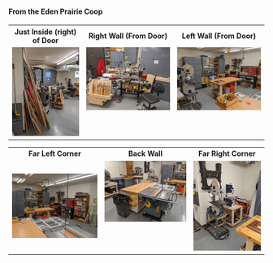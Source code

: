 #### From the Eden Prairie Coop

<table>
  <tr>
    <th>Just Inside (right)  of Door</td>
    <th>Right Wall (From Door)</td>
    <th>Left Wall (From Door)</td>
  </tr>
  <tr>
      <td valign="top">
      <a href="./EP-Shop-1.jpg">
      <img src="./Thumbnails/EP-Shop-1-T.jpg">
      </a>
      </td>
      <td valign="top">
      <a href="./EP-Shop-2.jpg">
      <img src=".//Thumbnails/EP-Shop-2-T.jpg">
      </a>
      </td>
      <td valign="top">
      <a href="./EP-Shop-3.jpg">
      <img src="./Thumbnails/EP-Shop-3-T.jpg">
      </a>
      </td>
  </tr>
 </table>


<table>
  <tr>
    <th>Far Left Corner</td>
    <th>Back Wall</td>
    <th>Far Right Corner</td>
  </tr>
  <tr>
      <td valign="top.>
      <a href="./EP-Shop-4.jpg">
      <img src="./Thumbnails/EP-Shop-4-T.jpg">
      </a>
      </td>
      <td valign="top">
      <a href="./EP-Shop-5.jpg">
      <img src="./Thumbnails/EP-Shop-5-T.jpg">
      </a>
      </td>
      <td valign="top">
      <a href="./EP-Shop-6.jpg">
      <img src="./Thumbnails/EP-Shop-6-T.jpg">
      </a>
      </td>
  </tr>
 </table>
 
